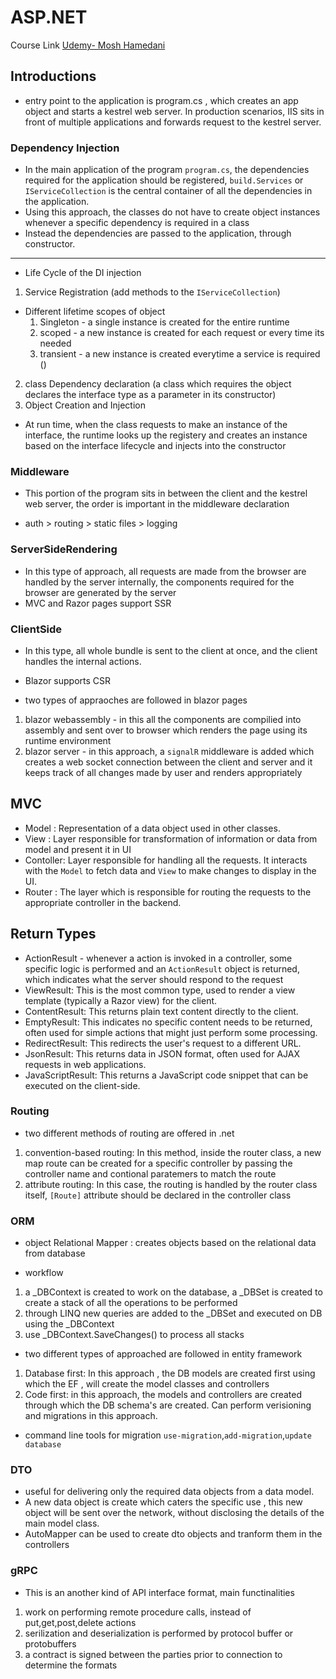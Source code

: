 # ASP.NET

Course Link [Udemy- Mosh Hamedani](https://gale.udemy.com/course/the-complete-aspnet-mvc-5-course/learn/lecture/4847008#overview)

## Introductions

- entry point to the application is program.cs , which creates an app object and starts a kestrel web server. In production scenarios, IIS sits in front of multiple applications and forwards request to the kestrel server.

### Dependency Injection

- In the main application of the program `program.cs`, the dependencies required for the application should be registered, `build.Services` or `IServiceCollection` is the central container of all the dependencies in the application.
- Using this approach, the classes do not have to create object instances whenever a specific dependency is required in a class
- Instead the dependencies are passed to the application, through constructor.

----
- Life Cycle of the DI injection
1. Service Registration (add methods to the `IServiceCollection`)
- Different lifetime scopes of object
    1. Singleton - a single instance is created for the entire runtime
    2. scoped - a new instance is created for each request or every time its needed
    3. transient - a new instance is created everytime a service is required ()
2. class Dependency declaration (a class which requires the object declares the interface type as a parameter in its constructor)
3. Object Creation and Injection
- At run time, when the class requests to make an instance of the interface, the runtime looks up the registery and creates an instance based on the interface lifecycle and injects into the constructor

### Middleware

- This portion of the program sits in between the client and the kestrel web server, the order is important in the middleware declaration

- auth > routing > static files > logging

### ServerSideRendering

- In this type of approach, all requests are made from the browser are handled by the server internally, the components required for the browser are generated by the server
- MVC and Razor pages support SSR

### ClientSide

- In this type, all whole bundle is sent to the client at once, and the client handles the internal actions.
- Blazor supports CSR

- two types of appraoches are followed in blazor pages
1. blazor webassembly - in this all the components are compilied into assembly and sent over to browser which renders the page using its runtime environment
2. blazor server - in this approach, a `signalR` middleware is added which creates a web socket connection between the client and server and it keeps track of all changes made by user and renders appropriately

## MVC

- Model : Representation of a data object used in other classes.
- View : Layer responsible for transformation of information or data from model and present it in UI
- Contoller: Layer responsible for handling all the requests. It interacts with the `Model` to fetch data and `View` to make changes to display in the UI.
- Router : The layer which is responsible for routing the requests to the appropriate controller in the backend.

## Return Types

- ActionResult - whenever a action is invoked in a controller, some specific logic is performed and an `ActionResult` object is returned, which indicates what the server should respond to the request
- ViewResult: This is the most common type, used to render a view template (typically a Razor view) for the client.
- ContentResult: This returns plain text content directly to the client.
- EmptyResult: This indicates no specific content needs to be returned, often used for simple actions that might just perform some processing.
- RedirectResult: This redirects the user's request to a different URL.
- JsonResult: This returns data in JSON format, often used for AJAX requests in web applications.
- JavaScriptResult: This returns a JavaScript code snippet that can be executed on the client-side.

### Routing

- two different methods of routing are offered in .net
1. convention-based routing: In this method, inside the router class, a new map route can be created for a specific controller by passing the controller name and contional paratemers to match the route
2. attribute routing: In this case, the routing is handled by the router class itself, `[Route]` attribute should be declared in the controller class

### ORM

- object Relational Mapper : creates objects based on the relational data from database

- workflow

1. a _DBContext is created to work on the database, a _DBSet is created to create a stack of all the operations to be performed
2. through LINQ new queries are added to the _DBSet and executed on DB using the _DBContext
3. use _DBContext.SaveChanges() to process all stacks

- two different types of approached are followed in entity framework
1. Database first: In this approach , the DB models are created first using which the EF , will create the model classes and controllers
2. Code first: in this approach, the models and controllers are created through which the DB schema's are created. Can perform verisioning and migrations in this approach.

- command line tools for migration `use-migration`,`add-migration`,`update database`

### DTO

- useful for delivering only the required data objects from a data model.
- A new data object is create which caters the specific use , this new object will be sent over the network, without disclosing the details of the main model class.
- AutoMapper can be used to create dto objects and tranform them in the controllers

### gRPC

- This is an another kind of API interface format, main functinalities
1. work on performing remote procedure calls, instead of put,get,post,delete actions
2. serilization and deserialization is performed by protocol buffer or protobuffers
3. a contract is signed between the parties prior to connection to determine the formats

